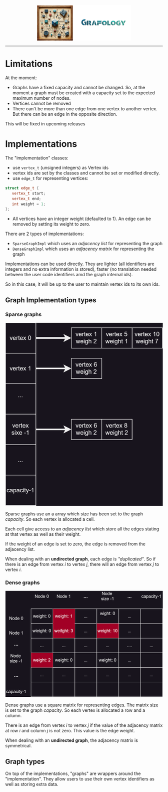 <div align="center">
    <img 
        src="imgs/logo.png" 
        alt="Grafology logo"
        height="113px"
        width="300px"
        />
</div>
<hr/>

# Limitations
At the moment:
- Graphs have a fixed capacity and cannot be changed. So, at the moment a graph must be created with a capacity set to the expected maximum number of nodes.
- Vertices cannot be removed
- There can't be more than one edge from one vertex to another vertex. But there can be an edge in the opposite direction.

This will be fixed in upcoming releases

# Implementations
The "implementation" classes:
 - use ```vertex_t``` (unsigned integers) as Vertex ids
 - vertex ids are set by the classes and cannot be set or modified directly.
 - use ```edge_t``` for representing vertices:
 ```C++
 struct edge_t {
    vertex_t start;
    vertex_t end;
    int weight = 1;
};
 ```

- All vertices have an integer weight (defaulted to 1). An edge can be removed by setting its weight to zero.

 There are 2 types of implementations:
 - ```SparseGraphImpl``` which uses an *adjacency list* for representing the graph
 - ```DenseGraphImpl``` which uses an *adjacency matrix* for representing the graph

Implementations can be used directly. They are lighter (all identifiers are integers and no extra information is stored), faster (no translation needed between the user code identifiers amd the graph internal ids).

So in this case, it will be up to the user to maintain vertex ids to its own ids.

## Graph Implementation types
### Sparse graphs
<img src="imgs/adjacency-list.svg"/>

Sparse graphs use an a array which size has been set to the graph *capacity*. So each vertex is allocated a cell. 

Each cell give access to an *adjacency list* which store all the edges stating at that vertex as well as their weight.

If the weight of an edge is set to zero, the edge is removed from the adjacency list.

When dealing with an **undirected graph**, each edge is *"duplicated"*. So if there is an edge from vertex $i$ to vertex $j$, there will an edge from vertex $j$ to vertex $i$.

### Dense graphs
<img src="imgs/adjacency-matrix.svg"/>

Dense graphs use a square matrix for representing edges. The matrix size is set to the graph *capacity*. So each vertex is allocated a row and a column. 

There is an edge from vertex $i$ to vertex $j$ if the value of the adjacency matrix at row $i$ and column $j$ is not zero. This value is the edge weight.

When dealing with an **undirected graph**, the adjacency matrix is symmetrical.

## Graph types

On top of the implementations, "graphs" are wrappers around the "implementation". They allow users to use their own vertex identifiers as well as storing extra data.
